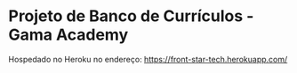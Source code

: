 # Projeto de Banco de Currículos - Gama Academy

Hospedado no Heroku no endereço: https://front-star-tech.herokuapp.com/
